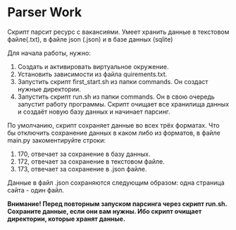 # Parser Work

Скрипт парсит ресурс с вакансиями. Умеет хранить данные в текстовом файле(.txt), в файле json (.json) и в базе данных (sqlite)

Для начала работы, нужно:
1. Создать и активировать виртуальное окружение.
2. Установить зависимости из файла quirements.txt.
3. Запустить скрипт first_start.sh из папки commands. Он создаст нужные директории.
4. Запустить скрипт run.sh из папки commands. Он в свою очередь запустит работу программы. Скрипт очищает все хранилища данных и создаёт новую базу данных и начинает парсинг.

По умолчанию, скрипт сохраняет данные во всех трёх форматах. Что бы отключить сохранение данных в каком либо из форматов, в файле main.py закоментируйте строки:
1. 170, отвечает за сохранение в базу данных. 
2. 172, отвечает за сохранение в текстовом файле.
3. 173, отвечает за сохранение в .json файле.

Данные в файл .json сохраняются следующим образом: одна страница сайта - один файл.

****Внимание! Перед повторным запуском парсинга через скрипт run.sh. Сохраните данные, если они вам нужны. Ибо скрипт очищает директории, которые хранят данные.****
